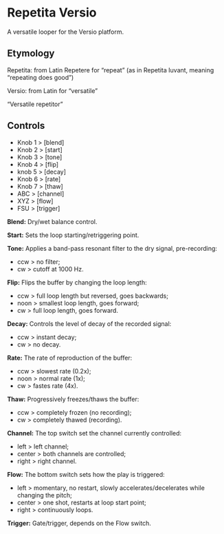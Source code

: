 # Repetita Versio

A versatile looper for the Versio platform.

## Etymology

Repetita: from Latin Repetere for “repeat” (as in Repetita Iuvant, meaning “repeating does good”)

Versio: from Latin for “versatile”

“Versatile repetitor”

## Controls

- Knob 1 > [blend]
- Knob 2 > [start]
- Knob 3 > [tone]
- Knob 4 > [flip]
- knob 5 > [decay]
- Knob 6 > [rate]
- Knob 7 > [thaw]
- ABC > [channel]
- XYZ > [flow]
- FSU > [trigger]

**Blend:** Dry/wet balance control.

**Start:** Sets the loop starting/retriggering point.

**Tone:** Applies a band-pass resonant filter to the dry signal, pre-recording:
- ccw > no filter;
- cw > cutoff at 1000 Hz.
    
**Flip:** Flips the buffer by changing the loop length:
- ccw > full loop length but reversed, goes backwards;
- noon > smallest loop length, goes forward;
- cw > full loop length, goes forward.

**Decay:** Controls the level of decay of the recorded signal:
- ccw > instant decay;
- cw > no decay.

**Rate:** The rate of reproduction of the buffer:
- ccw > slowest rate (0.2x);
- noon > normal rate (1x);
- cw > fastes rate (4x).

**Thaw:** Progressively freezes/thaws the buffer:
- ccw > completely frozen (no recording);
- cw > completely thawed (recording).

**Channel:** The top switch set the channel currently controlled:
- left > left channel;
- center > both channels are controlled;
- right > right channel.

**Flow:** The bottom switch sets how the play is triggered:
- left > momentary, no restart, slowly accelerates/decelerates while changing the pitch;
- center > one shot, restarts at loop start point;
- right > continuously loops.

**Trigger:** Gate/trigger, depends on the Flow switch.
